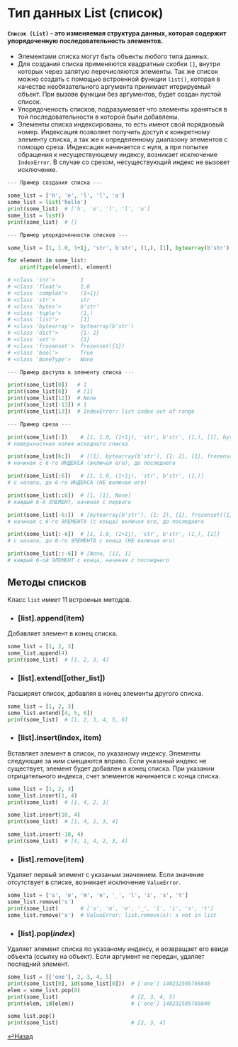 # Тип данных List (список)
#### `Список (List)` - это изменяемая структура данных, которая содержит упорядоченную последовательность элементов.
- Элементами списка могут быть объекты любого типа данных.
- Для создания списка применяются квадратные скобки `[]`, внутри которых через запятую перечисляются элементы. Так же список можно создать с помощью встроенной функции `list()`, которая в качестве необязательного аргумента принимает итерируемый объект. При вызове функции без аргументов, будет создан пустой список.
- Упорядоченость списков, подразумевает что элементы храняться в той последовательности в которой были добавлены.
- Элементы списка индексированы, то есть имеют свой порядковый номер. Индексация позволяет получить доступ к конкретному элементу списка, а так же к определенному диапазону элементов с помощю среза. Индексация начинается с нуля, а при попытке обращения к несуществующему индексу, возникает исключение `IndexError`. В случае со срезом, несуществующий индекс не вызовет исключение.

```python
--- Пример создания списка ---

some_list = ['h', 'e', 'l', 'l', 'o']
some_list = list('hello')
print(some_list)  # ['h', 'e', 'l', 'l', 'o']
some_list = list()
print(some_list)  # []

--- Пример упорядоченности списков ---

some_list = [1, 1.0, 1+1j, 'str', b'str', (1,), [1], bytearray(b'str'), {1: 2}, {1}, frozenset([1]), True, None]

for element in some_list:
    print(type(element), element)

# <class 'int'>        1
# <class 'float'>      1.0
# <class 'complex'>    (1+1j)
# <class 'str'>        str
# <class 'bytes'>      b'str'
# <class 'tuple'>      (1,)
# <class 'list'>       [1]
# <class 'bytearray'>  bytearray(b'str')
# <class 'dict'>       {1: 2}
# <class 'set'>        {1}
# <class 'frozenset'>  frozenset({1})
# <class 'bool'>       True
# <class 'NoneType'>   None

--- Пример доступа к элементу списка ---

print(some_list[0])   # 1
print(some_list[6])   # [1]
print(some_list[12])  # None
print(some_list[-13]) # 1
print(some_list[13])  # IndexError: list index out of range

--- Пример среза ---

print(some_list[:])    # [1, 1.0, (1+1j), 'str', b'str', (1,), [1], bytearray(b'str'), {1: 2}, {1}, frozenset({1}), True, None]
# поверхностная копия исходного списка

print(some_list[6:])   # [[1], bytearray(b'str'), {1: 2}, {1}, frozenset({1}), True, None]
# начиная с 6-го ИНДЕКСА (включая его), до последнего

print(some_list[:6])   # [1, 1.0, (1+1j), 'str', b'str', (1,)]
# с начала, до 6-го ИНДЕКСА (НЕ включая его)

print(some_list[::6])  # [1, [1], None]
# каждый 6-й ЭЛЕМЕНТ, начиная с первого

print(some_list[-6:])  # [bytearray(b'str'), {1: 2}, {1}, frozenset({1}), True, None]
# начиная с 6-го ЭЛЕМЕНТА (с конца) включая его, до последнего

print(some_list[:-6])  # [1, 1.0, (1+1j), 'str', b'str', (1,), [1]]
# с начала, до 6-го ЭЛЕМЕНТА с конца (НЕ включая его)

print(some_list[::-6]) # [None, [1], 1]
# каждый 6-ой ЭЛЕМЕНТ с конца, начиная с последнего
```
## Методы списков
Класс `list` имеет 11 встроеных методов.
- ### [list].append(item)
Добавляет элемент в конец списка.
```python
some_list = [1, 2, 3]
some_list.append(4)
print(some_list)  # [1, 2, 3, 4]
```
- ### [list].extend([other_list])
Расширяет список, добавляя в конец элементы другого списка.
```python
some_list = [1, 2, 3]
some_list.extend([4, 5, 6])
print(some_list)  # [1, 2, 3, 4, 5, 6]
```
- ### [list].insert(index, item)
Вставляет элемент в список, по указаному индексу. Элементы следующие за ним смещаются вправо. Если указаный индекс не существует, элемент будет добавлен в конец списка. При указании отрицательного индекса, счет элементов начинается с конца списка.
```python
some_list = [1, 2, 3]
some_list.insert(1, 4)
print(some_list)  # [1, 4, 2, 3]

some_list.insert(10, 4)
print(some_list)  # [1, 4, 2, 3, 4]

some_list.insert(-10, 4)
print(some_list)  # [4, 1, 4, 2, 3, 4]
```
- ### [list].remove(item)
Удаляет первый элемент с указаным значением. Если значение отсутствует в списке, возникает исключение `ValueError`.
```python
some_list = ['s', 'o', 'm', 'e', '_', 'l', 'i', 's', 't']
some_list.remove('s')
print(some_list)       # ['o', 'm', 'e', '_', 'l', 'i', 's', 't']
some_list.remove('x')  # ValueError: list.remove(x): x not in list
```
- ### [list].pop(_index_)
Удаляет элемент списка по указаному индексу, и возвращает его ввиде объекта (ссылку на объект). Если аргумент не передан, удаляет последний элемент.
```python
some_list = [['one'], 2, 3, 4, 5]
print(some_list[0], id(some_list[0]))  # ['one'] 140232505766848
elem = some_list.pop(0)
print(some_list)                       # [2, 3, 4, 5]
print(elem, id(elem))                  # ['one'] 140232505766848

some_list.pop()
print(some_list)                       # [2, 3, 4]
```

[↩Назад](https://github.com/KorostylovSerega/PythonSummary/blob/main/Python.md#2-типы-данных-в-python)
